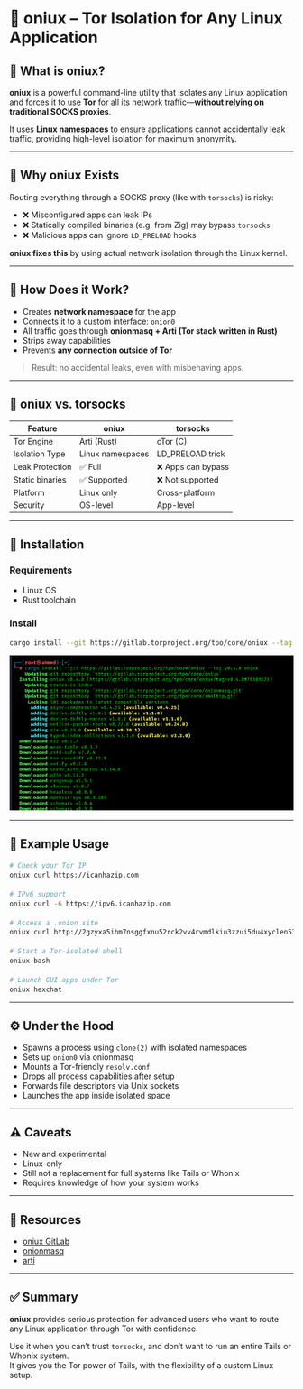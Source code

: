
# 🧅 oniux – Tor Isolation for Any Linux Application

## 📘 What is oniux?

**oniux** is a powerful command-line utility that isolates any Linux application and forces it to use **Tor** for all its network traffic—**without relying on traditional SOCKS proxies**.

It uses **Linux namespaces** to ensure applications cannot accidentally leak traffic, providing high-level isolation for maximum anonymity.

---

## 🧪 Why oniux Exists

Routing everything through a SOCKS proxy (like with `torsocks`) is risky:

- ❌ Misconfigured apps can leak IPs
- ❌ Statically compiled binaries (e.g. from Zig) may bypass `torsocks`
- ❌ Malicious apps can ignore `LD_PRELOAD` hooks

**oniux fixes this** by using actual network isolation through the Linux kernel.

---

## 🔧 How Does it Work?

- Creates **network namespace** for the app
- Connects it to a custom interface: `onion0`
- All traffic goes through **onionmasq + Arti (Tor stack written in Rust)**
- Strips away capabilities
- Prevents **any connection outside of Tor**

> Result: no accidental leaks, even with misbehaving apps.

---

## 🔄 oniux vs. torsocks

| Feature | oniux | torsocks |
|---------|-------|----------|
| Tor Engine | Arti (Rust) | cTor (C) |
| Isolation Type | Linux namespaces | LD_PRELOAD trick |
| Leak Protection | ✅ Full | ❌ Apps can bypass |
| Static binaries | ✅ Supported | ❌ Not supported |
| Platform | Linux only | Cross-platform |
| Security | OS-level | App-level |

---

## 🚀 Installation

### Requirements

- Linux OS
- Rust toolchain

### Install

```bash
cargo install --git https://gitlab.torproject.org/tpo/core/oniux --tag v0.4.0 oniux
```
![Alt text](caps/insonuix.png)

---

## 🧪 Example Usage

```bash
# Check your Tor IP
oniux curl https://icanhazip.com

# IPv6 support
oniux curl -6 https://ipv6.icanhazip.com

# Access a .onion site
oniux curl http://2gzyxa5ihm7nsggfxnu52rck2vv4rvmdlkiu3zzui5du4xyclen53wid.onion/

# Start a Tor-isolated shell
oniux bash

# Launch GUI apps under Tor
oniux hexchat
```

---

## ⚙️ Under the Hood

- Spawns a process using `clone(2)` with isolated namespaces
- Sets up `onion0` via onionmasq
- Mounts a Tor-friendly `resolv.conf`
- Drops all process capabilities after setup
- Forwards file descriptors via Unix sockets
- Launches the app inside isolated space

---

## ⚠️ Caveats

- New and experimental
- Linux-only
- Still not a replacement for full systems like Tails or Whonix
- Requires knowledge of how your system works

---

## 🧷 Resources

- [oniux GitLab](https://gitlab.torproject.org/tpo/core/oniux)
- [onionmasq](https://gitlab.torproject.org/tpo/core/onionmasq)
- [arti](https://gitlab.torproject.org/tpo/core/arti)

---

## ✅ Summary

**oniux** provides serious protection for advanced users who want to route any Linux application through Tor with confidence.

Use it when you can’t trust `torsocks`, and don’t want to run an entire Tails or Whonix system.  
It gives you the Tor power of Tails, with the flexibility of a custom Linux setup.
